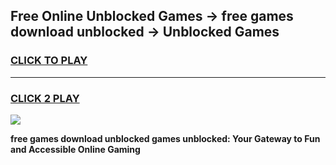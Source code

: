 
## Free Online Unblocked Games → free games download unblocked → Unblocked Games
<h3>
<a href="https://premium.freeplayer.one?title=free_games_download_unblocked&ref=21F">CLICK TO PLAY</a></h3>
<hr>

<h3>
<a href="https://premium.freeplayer.one?title=free_games_download_unblocked&ref=21F">CLICK 2 PLAY</a>
  
</h3>

<a href="https://premium.freeplayer.one?title=free_games_download_unblocked&ref=21F/"><img src="https://clearcache.store/games.png"></a>


**free games download unblocked games unblocked: Your Gateway to Fun and Accessible Online Gaming**

